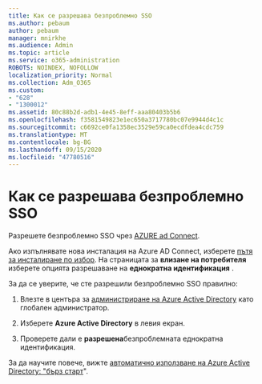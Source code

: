 ```yaml
---
title: Как се разрешава безпроблемно SSO
ms.author: pebaum
author: pebaum
manager: mnirkhe
ms.audience: Admin
ms.topic: article
ms.service: o365-administration
ROBOTS: NOINDEX, NOFOLLOW
localization_priority: Normal
ms.collection: Adm_O365
ms.custom:
- "628"
- "1300012"
ms.assetid: 80c88b2d-adb1-4e45-8eff-aaa80403b5b6
ms.openlocfilehash: f3581549823e1ec650a3717780bc07e9944d4c1c
ms.sourcegitcommit: c6692ce0fa1358ec3529e59ca0ecdfdea4cdc759
ms.translationtype: MT
ms.contentlocale: bg-BG
ms.lasthandoff: 09/15/2020
ms.locfileid: "47780516"
---
```

# <a name="how-to-enable-seamless-sso"></a>Как се разрешава безпроблемно SSO

Разрешете безпроблемно SSO чрез [AZURE ad Connect](https://docs.microsoft.com/azure/active-directory/connect/active-directory-aadconnect).
  
Ако изпълнявате нова инсталация на Azure AD Connect, изберете [пътя за инсталиране по избор](https://docs.microsoft.com/azure/active-directory/connect/active-directory-aadconnect-get-started-custom). На страницата за **влизане на потребителя** изберете опцията разрешаване на **еднократна идентификация** .
  
За да се уверите, че сте разрешили безпроблемно SSO правилно:
  
1. Влезте в центъра за [администриране на Azure Active Directory](https://aad.portal.azure.com) като глобален администратор.

2. Изберете **Azure Active Directory** в левия екран.

3. Проверете дали е **разрешена**безпроблемната еднократна идентификация.

За да научите повече, вижте [автоматично използване на Azure Active Directory: "бърз старт](https://docs.microsoft.com/azure/active-directory/connect/active-directory-aadconnect-sso-quick-start)".
  